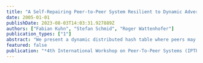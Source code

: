 ```yaml
---
title: "A Self-Repairing Peer-to-Peer System Resilient to Dynamic Adversarial Churn"
date: 2005-01-01
publishDate: 2023-08-03T14:03:31.927889Z
authors: ["Fabian Kuhn", "Stefan Schmid", "Roger Wattenhofer"]
publication_types: ["1"]
abstract: "We present a dynamic distributed hash table where peers may join and leave at any time. Our system tolerates a powerful adversary which has complete visibility of the entire state of the system and can continuously add and remove peers. Our system provides worst-case fault-tolerance, maintaining desirable properties such as a low peer degree and a low network diameter."
featured: false
publication: "*4th International Workshop on Peer-To-Peer Systems (IPTPS)*"
---
```


